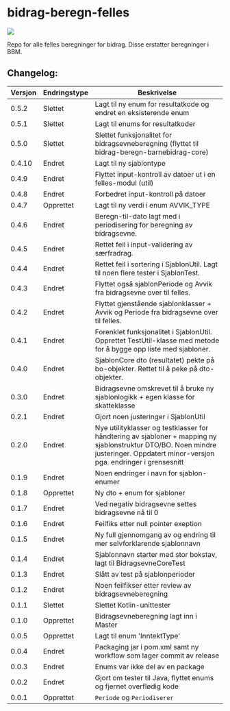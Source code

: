 # bidrag-beregn-felles
![](https://github.com/navikt/bidrag-beregn-felles/workflows/maven%20deploy/badge.svg)

Repo for alle felles beregninger for bidrag. Disse erstatter beregninger i BBM.

## Changelog:

Versjon | Endringstype | Beskrivelse
--------|--------------|------------
0.5.2   | Slettet      | Lagt til ny enum for resultatkode og endret en eksisterende enum
0.5.1   | Slettet      | Lagt til enums for resultatkoder
0.5.0   | Slettet      | Slettet funksjonalitet for bidragsevneberegning (flyttet til bidrag-beregn-barnebidrag-core)
0.4.10  | Endret       | Lagt til ny sjablontype
0.4.9   | Endret       | Flyttet input-kontroll av datoer ut i en felles-modul (util)
0.4.8   | Endret       | Forbedret input-kontroll på datoer
0.4.7   | Opprettet    | Lagt til ny verdi i enum AVVIK_TYPE
0.4.6   | Endret       | Beregn-til-dato lagt med i periodisering for beregning av bidragsevne.
0.4.5   | Endret       | Rettet feil i input-validering av særfradrag.
0.4.4   | Endret       | Rettet feil i sortering i SjablonUtil. Lagt til noen flere tester i SjablonTest.
0.4.3   | Endret       | Flyttet også sjablonPeriode og Avvik fra bidragsevne over til felles.
0.4.2   | Endret       | Flyttet gjenstående sjablonklasser + Avvik og Periode fra bidragsevne over til felles.
0.4.1   | Endret       | Forenklet funksjonalitet i SjablonUtil. Opprettet TestUtil-klasse med metode for å bygge opp liste med sjabloner.
0.4.0   | Endret       | SjablonCore dto (resultatet) pekte på bo-objekter. Rettet til å peke på dto-objekter.
0.3.0   | Endret       | Bidragsevne omskrevet til å bruke ny sjablonlogikk + egen klasse for skatteklasse
0.2.1   | Endret       | Gjort noen justeringer i SjablonUtil      
0.2.0   | Endret       | Nye utilityklasser og testklasser for håndtering av sjabloner + mapping ny sjablonstruktur DTO/BO. Noen mindre justeringer. Oppdatert minor-versjon pga. endringer i grensesnitt     
0.1.9   | Endret       | Noen endringer i navn for sjablon-enumer
0.1.8   | Opprettet    | Ny dto + enum for sjabloner
0.1.7   | Endret       | Ved negativ bidragsevne settes bidragsevne nå til 0
0.1.6   | Endret       | Feilfiks etter null pointer exeption
0.1.5   | Endret       | Ny full gjennomgang av og endring til mer selvforklarende sjablonnavn
0.1.4   | Endret       | Sjablonnavn starter med stor bokstav, lagt til BidragsevneCoreTest
0.1.3   | Endret       | Slått av test på sjablonperioder
0.1.2   | Endret       | Noen feilfikser etter review av bidragsevneberegning
0.1.1   | Slettet      | Slettet Kotlin-unittester
0.1.0   | Opprettet    | Bidragsevneberegning lagt inn i Master
0.0.5   | Opprettet    | Lagt til enum 'InntektType'
0.0.4   | Endret       | Packaging jar i pom.xml samt ny workflow som lager commit av release
0.0.3   | Endret       | Enums var ikke del av en package
0.0.2   | Endret       | Gjort om tester til Java, flyttet enums og fjernet overflødig kode
0.0.1   | Opprettet    | `Periode` og `Periodiserer`
